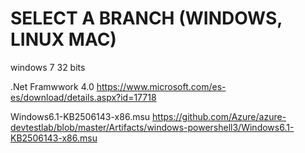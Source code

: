 # SELECT A BRANCH (WINDOWS, LINUX  MAC)

windows 7 32 bits

.Net Framwwork 4.0
https://www.microsoft.com/es-es/download/details.aspx?id=17718

Windows6.1-KB2506143-x86.msu
https://github.com/Azure/azure-devtestlab/blob/master/Artifacts/windows-powershell3/Windows6.1-KB2506143-x86.msu
